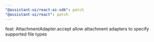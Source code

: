 ```yaml
---
"@assistant-ui/react-ai-sdk": patch
"@assistant-ui/react": patch
---
```


feat: AttachmentAdapter.accept allow attachment adapters to specify supported file types
